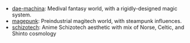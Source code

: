 * [dae-machina](./dae-machina): Medival fantasy world, with a rigidly-designed magic system.
* [magepunk](./magepunk): Preindustrial magitech world, with steampunk influences.
* [schizotech](./schizotech): Anime Schizotech aesthetic with mix of Norse, Celtic, and Shinto cosmology